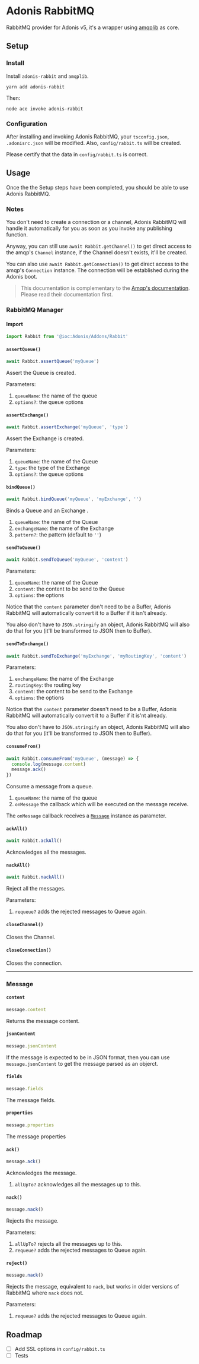 # Adonis RabbitMQ

RabbitMQ provider for Adonis v5, it's a wrapper using [amqplib](https://github.com/squaremo/amqp.node) as core.

## Setup

### Install

Install `adonis-rabbit` and `amqplib`.

```
yarn add adonis-rabbit
```

Then:

```
node ace invoke adonis-rabbit
```

### Configuration

After installing and invoking Adonis RabbitMQ, your `tsconfig.json`, `.adonisrc.json` will be modified. Also, `config/rabbit.ts` will be created.

Please certify that the data in `config/rabbit.ts` is correct.

## Usage

Once the the Setup steps have been completed, you should be able to use Adonis RabbitMQ.

### Notes

You don't need to create a connection or a channel, Adonis RabbitMQ will handle it automatically for you as soon as you invoke any publishing function.

Anyway, you can still use `await Rabbit.getChannel()` to get direct access to the amqp's `Channel` instance, if the Channel doesn't exists, it'll be created.

You can also use `await Rabbit.getConnection()` to get direct access to the amqp's `Connection` instance. The connection will be established during the Adonis boot.

> This documentation is complementary to the [Amqp's documentation](http://www.squaremobius.net/amqp.node/). Please read their documentation first.

### RabbitMQ Manager

#### Import

```ts
import Rabbit from '@ioc:Adonis/Addons/Rabbit'
```

#### `assertQueue()`

```ts
await Rabbit.assertQueue('myQueue')
```

Assert the Queue is created.

Parameters:

1. `queueName`: the name of the queue
2. `options?`: the queue options

#### `assertExchange()`

```ts
await Rabbit.assertExchange('myQueue', 'type')
```

Assert the Exchange is created.

Parameters:

1. `queueName`: the name of the Queue
2. `type`: the type of the Exchange
3. `options?`: the queue options

#### `bindQueue()`

```ts
await Rabbit.bindQueue('myQueue', 'myExchange', '')
```

Binds a Queue and an Exchange
.
1. `queueName`: the name of the Queue
2. `exchangeName`: the name of the Exchange
3. `pattern?`: the pattern (default to `''`)


#### `sendToQueue()`

```ts
await Rabbit.sendToQueue('myQueue', 'content')
```

Parameters:

1. `queueName`: the name of the Queue
2. `content`: the content to be send to the Queue
3. `options`: the options

Notice that the `content` parameter don't need to be a Buffer, Adonis RabbitMQ will automatically convert it to a Buffer if it isn't already.

You also don't have to `JSON.stringify` an object, Adonis RabbitMQ will also do that for you (it'll be transformed to JSON then to Buffer).

#### `sendToExchange()`

```ts
await Rabbit.sendToExchange('myExchange', 'myRoutingKey', 'content')
```

Parameters:

1. `exchangeName`: the name of the Exchange
2. `routingKey`: the routing key
3. `content`: the content to be send to the Exchange
4. `options`: the options

Notice that the `content` parameter doesn't need to be a Buffer, Adonis RabbitMQ will automatically convert it to a Buffer if it is'nt already.

You also don't have to `JSON.stringify` an object, Adonis RabbitMQ will also do that for you (it'll be transformed to JSON then to Buffer).

#### `consumeFrom()`

```ts
await Rabbit.consumeFrom('myQueue', (message) => {
  console.log(message.content)
  message.ack()
})
```

Consume a message from a queue.

1. `queueName`: the name of the queue
2. `onMessage` the callback which will be executed on the message receive.

The `onMessage` callback receives a <a href="#message">`Message`</a> instance as parameter. 

#### `ackAll()`

```ts
await Rabbit.ackAll()
```

Acknowledges all the messages.

#### `nackAll()`

```ts
await Rabbit.nackAll()
```

Reject all the messages.

Parameters:
1. `requeue?` adds the rejected messages to Queue again.

#### `closeChannel()`

Closes the Channel.


#### `closeConnection()`

Closes the connection.

---

### Message

#### `content`

```ts
message.content
```

Returns the message content.

#### `jsonContent`

```ts
message.jsonContent
```

If the message is expected to be in JSON format, then you can use `message.jsonContent` to get the message parsed as an objerct.

#### `fields`

```ts
message.fields
```

The message fields.

#### `properties`

```ts
message.properties
```

The message properties

#### `ack()`

```ts
message.ack()
```

Acknowledges the message.

1. `allUpTo?` acknowledges all the messages up to this.

#### `nack()`

```ts
message.nack()
```

Rejects the message.

Parameters:
1. `allUpTo?` rejects all the messages up to this.
1. `requeue?` adds the rejected messages to Queue again.

#### `reject()`

```ts
message.nack()
```

Rejects the message, equivalent to `nack`, but works in older versions of RabbitMQ where `nack` does not.


Parameters:
1. `requeue?` adds the rejected messages to Queue again.

## Roadmap

- [ ] Add SSL options in `config/rabbit.ts`
- [ ] Tests
